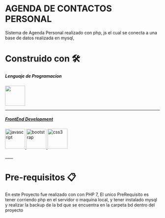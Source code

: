 # AGENDA DE CONTACTOS PERSONAL

Sistema de Agenda Personal realizado con php, js el cual se conecta a una base de datos realizada en mysql, 

# Construido con 🛠️

##### Lenguaje de Programacion

<p align="left"> 
    <a href="https://www.php.net/" target="_blank"> <img src="https://cdn.jsdelivr.net/gh/devicons/devicon/icons/php/php-original.svg" width="65" height="65"/> 
</p>
        
____
 
##### FrontEnd Development

<p align="left>
    <a href="https://developer.mozilla.org/en-US/docs/Web/JavaScript" target="_blank"> <img src="https://cdn.jsdelivr.net/gh/devicons/devicon/icons/javascript/javascript-original.svg" alt="javascript" width="65" height="65"/> 
    <a href="https://getbootstrap.com" target="_blank"> <img src="https://cdn.jsdelivr.net/gh/devicons/devicon/icons/bootstrap/bootstrap-original.svg" alt="bootstrap" width="65" height="65"/> </a> 
    <a href="https://www.w3schools.com/css/" target="_blank"> <img src="https://cdn.jsdelivr.net/gh/devicons/devicon/icons/css3/css3-original.svg" alt="css3" width="65" height="65"/> </a> 
</p>
____

# Pre-requisitos 📋

En este Proyecto fue realizado con con PHP 7, El unico PreRequisito es tener corriendo php en el servidor o maquina local, y tener instalado mysql y realizar la backup de la bd que se encuentra en la carpeta bd dentro del proyecto
